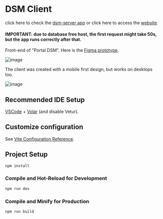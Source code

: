 # DSM Client
click here to check the [dsm-server app](https://github.com/jmlandi/dsm-server) or click here to access the [website](https://dsm-client.netlify.app/).
#### IMPORTANT: due to database free host, the first request might take 50s, but the app runs correctly after that.

Front-end of "Portal DSM". Here is the [Figma prototype](https://www.figma.com/design/9fEXouiz0rzQGiuiv7eRsW/Portal-DSM?node-id=0-1&t=48LsinvXkTe7G0bv-1).

![image](https://github.com/jmlandi/dsm-client/assets/98327875/008ed3cb-6632-42af-9757-37db3dc113a2)

The client was created with a mobile first design, but works on desktops too.

![image](https://github.com/jmlandi/dsm-client/assets/98327875/1aef9a33-1089-43dd-80bf-17cf1d9d7bda)


## Recommended IDE Setup

[VSCode](https://code.visualstudio.com/) + [Volar](https://marketplace.visualstudio.com/items?itemName=Vue.volar) (and disable Vetur).

## Customize configuration

See [Vite Configuration Reference](https://vitejs.dev/config/).

## Project Setup

```sh
npm install
```

### Compile and Hot-Reload for Development

```sh
npm run dev
```

### Compile and Minify for Production

```sh
npm run build
```
